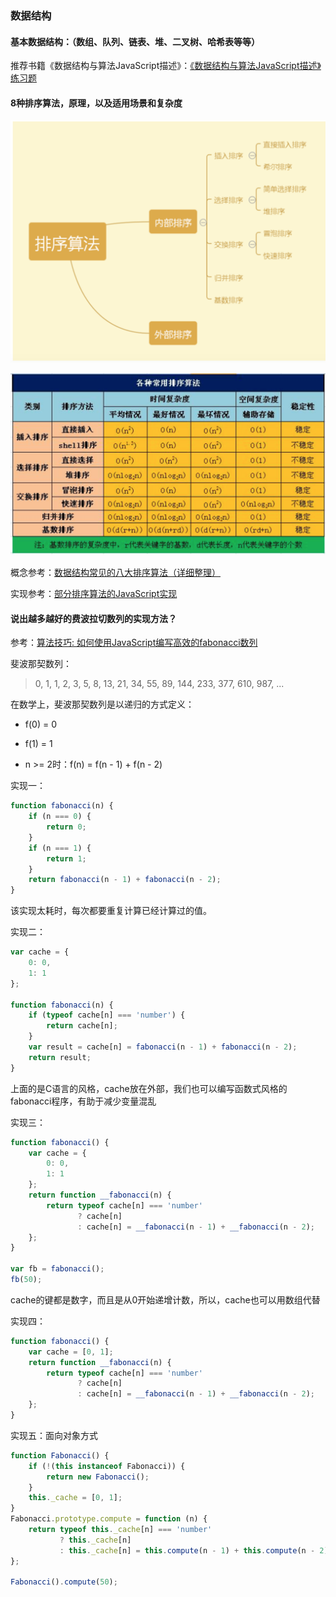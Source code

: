 ### 数据结构

#### 基本数据结构：（数组、队列、链表、堆、二叉树、哈希表等等）

推荐书籍《数据结构与算法JavaScript描述》：[《数据结构与算法JavaScript描述》练习题](https://github.com/jinmengjie/javascript-algorithms/tree/master/exercises)

#### 8种排序算法，原理，以及适用场景和复杂度

![排序算法](./imgs/sort.png)

![排序算法时间复杂度](./imgs/sort-time-complexity.png)

概念参考：[数据结构常见的八大排序算法（详细整理）](https://www.jianshu.com/p/7d037c332a9d)

实现参考：[部分排序算法的JavaScript实现](https://github.com/jinmengjie/javascript-algorithms/blob/master/notes/sortAlgorithms.md)

#### 说出越多越好的费波拉切数列的实现方法？

参考：[算法技巧: 如何使用JavaScript编写高效的fabonacci数列](https://www.jianshu.com/p/0b32ce736c24)

斐波那契数列：

> 0, 1, 1, 2, 3, 5, 8, 13, 21, 34, 55, 89, 144, 233, 377, 610, 987, ...

在数学上，斐波那契数列是以递归的方式定义：

- f(0) = 0

- f(1) = 1

- n >= 2时：f(n) = f(n - 1) + f(n - 2) 

实现一：

```javascript
function fabonacci(n) {
    if (n === 0) {
        return 0;
    }
    if (n === 1) {
        return 1;
    }
    return fabonacci(n - 1) + fabonacci(n - 2);
}
```
该实现太耗时，每次都要重复计算已经计算过的值。

实现二：

```javascript
var cache = {
    0: 0,
    1: 1
};

function fabonacci(n) {
    if (typeof cache[n] === 'number') { 
        return cache[n];
    }
    var result = cache[n] = fabonacci(n - 1) + fabonacci(n - 2);
    return result;
}
```
上面的是C语言的风格，cache放在外部，我们也可以编写函数式风格的fabonacci程序，有助于减少变量混乱

实现三：

```javascript
function fabonacci() {
    var cache = {
        0: 0,
        1: 1
    };
    return function __fabonacci(n) {
        return typeof cache[n] === 'number'
               ? cache[n]
               : cache[n] = __fabonacci(n - 1) + __fabonacci(n - 2);
    };
}

var fb = fabonacci();
fb(50);
```
cache的键都是数字，而且是从0开始递增计数，所以，cache也可以用数组代替

实现四：

```javascript
function fabonacci() {
    var cache = [0, 1];
    return function __fabonacci(n) {
        return typeof cache[n] === 'number'
               ? cache[n]
               : cache[n] = __fabonacci(n - 1) + __fabonacci(n - 2);
    };
}
```

实现五：面向对象方式

```javascript
function Fabonacci() {
    if (!(this instanceof Fabonacci)) {
        return new Fabonacci();
    }
    this._cache = [0, 1];
}
Fabonacci.prototype.compute = function (n) {
    return typeof this._cache[n] === 'number'
           ? this._cache[n]
           : this._cache[n] = this.compute(n - 1) + this.compute(n - 2);
};

Fabonacci().compute(50);
```







